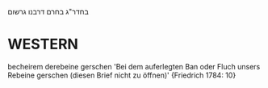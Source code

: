 בחדר"ג
בחרם דרבנו גרשום

WESTERN
========

becheirem derebeine gerschen 'Bei dem auferlegten Ban oder Fluch unsers Rebeine gerschen (diesen Brief nicht zu öffnen)' {Friedrich 1784: 10}